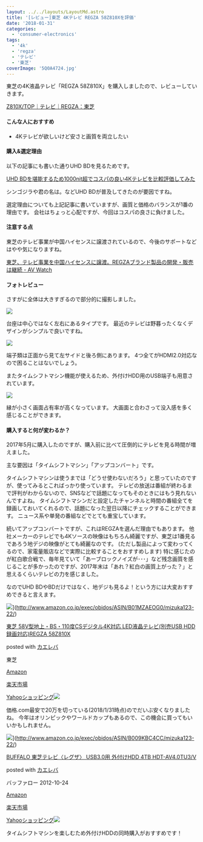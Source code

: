 ```yaml
---
layout: ../../layouts/LayoutMd.astro
title: '[レビュー]東芝 4Kテレビ REGZA 58Z810Xを評価'
date: '2018-01-31'
categories:
  - 'consumer-electronics'
tags:
  - '4k'
  - 'regza'
  - 'テレビ'
  - '東芝'
coverImage: '5Q0A4724.jpg'
---
```


東芝の4K液晶テレビ「REGZA 58Z810X」を購入しましたので、レビューしていきます。

[Z810X/TOP｜テレビ｜REGZA：東芝](https://archived.regza.com/regza/lineup/z810x/index_j.html)

#### こんな人におすすめ

- 4Kテレビが欲しいけど安さと画質を両立したい

#### 購入&選定理由

以下の記事にも書いた通りUHD BDを見るためです。

[UHD BDを堪能するため1000nit超でコスパの良い4Kテレビを比較評価してみた](https://mizuka123.net/7296/)

シンゴジラや君の名は。などUHD BDが普及してきたのが要因ですね。

選定理由についても上記記事に書いていますが、画質と価格のバランスが1番の理由です。 会社はちょっと心配ですが、今回はコスパの良さに負けました。

#### 注意する点

東芝のテレビ事業が中国ハイセンスに譲渡されているので、今後のサポートなどはやや気になりますね。

[東芝、テレビ事業を中国ハイセンスに譲渡。REGZAブランド製品の開発・販売は継続 \- AV Watch](https://av.watch.impress.co.jp/docs/news/1091497.html)

#### フォトレビュー

さすがに全体は大きすぎるので部分的に撮影しました。

![](/archive/images/5Q0A4724.jpg)

台座は中心ではなく左右にあるタイプです。 最近のテレビは野暮ったくなくデザインがシンプルで良いですね。

![](/archive/images/5Q0A4732.jpg)

端子類は正面から見て左サイドと後ろ側にあります。 4つ全てがHDMI2.0対応なので困ることはないでしょう。

またタイムシフトマシン機能が使えるため、外付けHDD用のUSB端子も用意されています。

![](/archive/images/5Q0A4734.jpg)

縁が小さく画面占有率が高くなっています。 大画面と合わさって没入感を多く感じることができます。

#### 購入すると何が変わるか？

2017年5月に購入したのですが、購入前に比べて圧倒的にテレビを見る時間が増えました。

主な要因は「タイムシフトマシン」「アップコンバート」です。

タイムシフトマシンは使うまでは「どうせ使わないだろう」と思っていたのですが、使ってみるとこればっかり使っています。 テレビの放送は番組が終わるまで評判がわからないので、SNSなどで話題になってもそのときにはもう見れないんですよね。 タイムシフトマシンだと設定したチャンネルと時間の番組全てを録画しておいてくれるので、話題になった翌日以降にチェックすることができます。 ニュース系や単発の番組などでとても重宝しています。

続いてアップコンバートですが、これはREGZAを選んだ理由でもあります。 他社メーカーのテレビでも4Kソースの映像はもちろん綺麗ですが、東芝は1番見るであろう地デジの映像がとても綺麗なのです。 (ただし製品によって変わってくるので、家電量販店などで実際に比較することをおすすめします) 特に感じたのが紅白歌合戦で、毎年見ていて「あーブロックノイズが･･･」など残念画質を感じることが多かったのですが、2017年末は「あれ？紅白の画質上がった？」と思えるくらいテレビの力を感じました。

なのでUHD BDやBDだけではなく、地デジも見るよ！という方には大変おすすめできると言えます。

![](/archive/images/315Zz8G7E6L._SL160_.jpg)](http://www.amazon.co.jp/exec/obidos/ASIN/B01MZAEOG0/mizuka123-22/)

[東芝 58V型地上・BS・110度CSデジタル4K対応 LED液晶テレビ(別売USB HDD録画対応)REGZA 58Z810X](http://www.amazon.co.jp/exec/obidos/ASIN/B01MZAEOG0/mizuka123-22/)

posted with [カエレバ](http://kaereba.com)

東芝

[Amazon](http://www.amazon.co.jp/gp/search?keywords=%E6%9D%B1%E8%8A%9D%2058V%E5%9E%8B%E5%9C%B0%E4%B8%8A%E3%83%BBBS%E3%83%BB110%E5%BA%A6CS%E3%83%87%E3%82%B8%E3%82%BF%E3%83%AB4K%E5%AF%BE%E5%BF%9C%20LED%E6%B6%B2%E6%99%B6%E3%83%86%E3%83%AC%E3%83%93%28%E5%88%A5%E5%A3%B2USB%20HDD%E9%8C%B2%E7%94%BB%E5%AF%BE%E5%BF%9C%29REGZA%2058Z810X&__mk_ja_JP=%E3%82%AB%E3%82%BF%E3%82%AB%E3%83%8A&tag=mizuka123-22)

[楽天市場](https://hb.afl.rakuten.co.jp/hgc/042e7c24.303572e6.042e7c25.e339d30a/?pc=http%3A%2F%2Fsearch.rakuten.co.jp%2Fsearch%2Fmall%2F%25E6%259D%25B1%25E8%258A%259D%252058V%25E5%259E%258B%25E5%259C%25B0%25E4%25B8%258A%25E3%2583%25BBBS%25E3%2583%25BB110%25E5%25BA%25A6CS%25E3%2583%2587%25E3%2582%25B8%25E3%2582%25BF%25E3%2583%25AB4K%25E5%25AF%25BE%25E5%25BF%259C%2520LED%25E6%25B6%25B2%25E6%2599%25B6%25E3%2583%2586%25E3%2583%25AC%25E3%2583%2593%2528%25E5%2588%25A5%25E5%25A3%25B2USB%2520HDD%25E9%258C%25B2%25E7%2594%25BB%25E5%25AF%25BE%25E5%25BF%259C%2529REGZA%252058Z810X%2F-%2Ff.1-p.1-s.1-sf.0-st.A-v.2%3Fx%3D0%26scid%3Daf_ich_link_urltxt%26m%3Dhttp%3A%2F%2Fm.rakuten.co.jp%2F)

[Yahooショッピング![](//ad.jp.ap.valuecommerce.com/servlet/gifbanner?sid=3066752&pid=881990642)](//ck.jp.ap.valuecommerce.com/servlet/referral?sid=3066752&pid=881990642&vc_url=http%3A%2F%2Fsearch.shopping.yahoo.co.jp%2Fsearch%3Fp%3D%25E6%259D%25B1%25E8%258A%259D%252058V%25E5%259E%258B%25E5%259C%25B0%25E4%25B8%258A%25E3%2583%25BBBS%25E3%2583%25BB110%25E5%25BA%25A6CS%25E3%2583%2587%25E3%2582%25B8%25E3%2582%25BF%25E3%2583%25AB4K%25E5%25AF%25BE%25E5%25BF%259C%2520LED%25E6%25B6%25B2%25E6%2599%25B6%25E3%2583%2586%25E3%2583%25AC%25E3%2583%2593%2528%25E5%2588%25A5%25E5%25A3%25B2USB%2520HDD%25E9%258C%25B2%25E7%2594%25BB%25E5%25AF%25BE%25E5%25BF%259C%2529REGZA%252058Z810X&vcptn=kaereba)

価格.com最安で20万を切っている(2018/1/31時点)のでだいぶ安くなりましたね。 今年はオリンピックやワールドカップもあるので、この機会に買ってもいいかもしれません。

![](/archive/images/31%2B3VxOPHiL._SL160_.jpg)](http://www.amazon.co.jp/exec/obidos/ASIN/B009KBC4CC/mizuka123-22/)

[BUFFALO 東芝テレビ〈レグザ〉 USB3.0用 外付けHDD 4TB HDT-AV4.0TU3/V](http://www.amazon.co.jp/exec/obidos/ASIN/B009KBC4CC/mizuka123-22/)

posted with [カエレバ](http://kaereba.com)

バッファロー 2012-10-24

[Amazon](http://www.amazon.co.jp/gp/search?keywords=BUFFALO%20%E6%9D%B1%E8%8A%9D%E3%83%86%E3%83%AC%E3%83%93%E3%80%88%E3%83%AC%E3%82%B0%E3%82%B6%E3%80%89%20USB3.0%E7%94%A8%20%E5%A4%96%E4%BB%98%E3%81%91HDD%204TB%20HDT-AV4.0TU3%2FV&__mk_ja_JP=%E3%82%AB%E3%82%BF%E3%82%AB%E3%83%8A&tag=mizuka123-22)

[楽天市場](https://hb.afl.rakuten.co.jp/hgc/042e7c24.303572e6.042e7c25.e339d30a/?pc=http%3A%2F%2Fsearch.rakuten.co.jp%2Fsearch%2Fmall%2FBUFFALO%2520%25E6%259D%25B1%25E8%258A%259D%25E3%2583%2586%25E3%2583%25AC%25E3%2583%2593%25E3%2580%2588%25E3%2583%25AC%25E3%2582%25B0%25E3%2582%25B6%25E3%2580%2589%2520USB3.0%25E7%2594%25A8%2520%25E5%25A4%2596%25E4%25BB%2598%25E3%2581%2591HDD%25204TB%2520HDT-AV4.0TU3%252FV%2F-%2Ff.1-p.1-s.1-sf.0-st.A-v.2%3Fx%3D0%26scid%3Daf_ich_link_urltxt%26m%3Dhttp%3A%2F%2Fm.rakuten.co.jp%2F)

[Yahooショッピング![](//ad.jp.ap.valuecommerce.com/servlet/gifbanner?sid=3066752&pid=881990642)](//ck.jp.ap.valuecommerce.com/servlet/referral?sid=3066752&pid=881990642&vc_url=http%3A%2F%2Fsearch.shopping.yahoo.co.jp%2Fsearch%3Fp%3DBUFFALO%2520%25E6%259D%25B1%25E8%258A%259D%25E3%2583%2586%25E3%2583%25AC%25E3%2583%2593%25E3%2580%2588%25E3%2583%25AC%25E3%2582%25B0%25E3%2582%25B6%25E3%2580%2589%2520USB3.0%25E7%2594%25A8%2520%25E5%25A4%2596%25E4%25BB%2598%25E3%2581%2591HDD%25204TB%2520HDT-AV4.0TU3%252FV&vcptn=kaereba)

タイムシフトマシンを楽しむため外付けHDDの同時購入がおすすめです！

